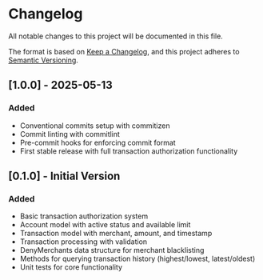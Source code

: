 # Changelog

All notable changes to this project will be documented in this file.

The format is based on [Keep a Changelog](https://keepachangelog.com/en/1.0.0/),
and this project adheres to [Semantic Versioning](https://semver.org/spec/v2.0.0.html).

## [1.0.0] - 2025-05-13

### Added
- Conventional commits setup with commitizen
- Commit linting with commitlint
- Pre-commit hooks for enforcing commit format
- First stable release with full transaction authorization functionality

## [0.1.0] - Initial Version

### Added
- Basic transaction authorization system
- Account model with active status and available limit
- Transaction model with merchant, amount, and timestamp
- Transaction processing with validation
- DenyMerchants data structure for merchant blacklisting
- Methods for querying transaction history (highest/lowest, latest/oldest)
- Unit tests for core functionality